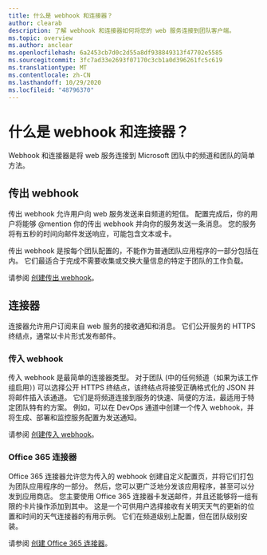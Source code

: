 ```yaml
---
title: 什么是 webhook 和连接器？
author: clearab
description: 了解 webhook 和连接器如何将您的 web 服务连接到团队客户端。
ms.topic: overview
ms.author: anclear
ms.openlocfilehash: 6a2453cb7d0c2d55a8df938849313f47702e5585
ms.sourcegitcommit: 3fc7ad33e2693f07170c3cb1a0d396261fc5c619
ms.translationtype: MT
ms.contentlocale: zh-CN
ms.lasthandoff: 10/29/2020
ms.locfileid: "48796370"
---
```

# <a name="what-are-webhooks-and-connectors"></a>什么是 webhook 和连接器？

Webhook 和连接器是将 web 服务连接到 Microsoft 团队中的频道和团队的简单方法。 

## <a name="outgoing-webhooks"></a>传出 webhook

传出 webhook 允许用户向 web 服务发送来自频道的短信。 配置完成后，你的用户将能够 @mention 你的传出 webhook 并向你的服务发送一条消息。 您的服务将有五秒的时间向邮件发送响应，可能包含文本或卡。

传出 webhook 是按每个团队配置的，不能作为普通团队应用程序的一部分包括在内。 它们最适合于完成不需要收集或交换大量信息的特定于团队的工作负载。

请参阅 [创建传出 webhook](~/webhooks-and-connectors/how-to/add-outgoing-webhook.md)。

## <a name="connectors"></a>连接器

连接器允许用户订阅来自 web 服务的接收通知和消息。 它们公开服务的 HTTPS 终结点，通常以卡片形式发布邮件。

### <a name="incoming-webhooks"></a>传入 webhook

传入 webhook 是最简单的连接器类型。 对于团队 (中的任何频道（如果为该工作组启用）) 可以选择公开 HTTPS 终结点，该终结点将接受正确格式化的 JSON 并将邮件插入该通道。 它们是将频道连接到服务的快速、简便的方法，最适用于特定团队特有的方案。 例如，可以在 DevOps 通道中创建一个传入 webhook，并将生成、部署和监控服务配置为发送通知。

请参阅 [创建传入 webhook](~/webhooks-and-connectors/how-to/add-incoming-webhook.md)。

### <a name="office-365-connectors"></a>Office 365 连接器

Office 365 连接器允许您为传入的 webhook 创建自定义配置页，并将它们打包为团队应用程序的一部分。 然后，您可以更广泛地分发该应用程序，甚至可以分发到应用商店。 您主要使用 Office 365 连接器卡发送邮件，并且还能够将一组有限的卡片操作添加到其中。 这是一个可供用户选择接收有关明天天气的更新的位置和时间的天气连接器的有用示例。 它们在频道级别上配置，但在团队级别安装。

请参阅 [创建 Office 365 连接器](~/webhooks-and-connectors/how-to/connectors-creating.md)。
